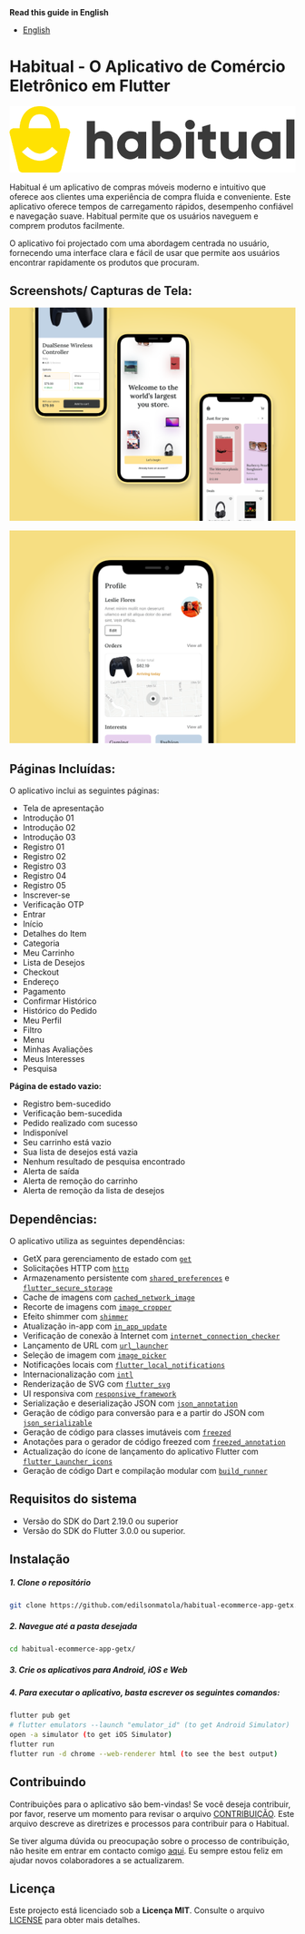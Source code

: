 <detalhes>
<summary>
<strong>Read this guide in English</strong>
</summary>
    <ul>
        <li><a href="./README.md">English</a></li>
    </ul>
</detalhes>

# **Habitual - O Aplicativo de Comércio Eletrônico em Flutter**

![Habitual-Logo](.github/images/logo/habitual-logo.png)

Habitual é um aplicativo de compras móveis moderno e intuitivo que oferece aos clientes uma experiência de compra fluida e conveniente. Este aplicativo oferece tempos de carregamento rápidos, desempenho confiável e navegação suave. Habitual permite que os usuários naveguem e comprem produtos facilmente.

O aplicativo foi projectado com uma abordagem centrada no usuário, fornecendo uma interface clara e fácil de usar que permite aos usuários encontrar rapidamente os produtos que procuram.

<!-- Se você é um comprador em busca de um aplicativo de compras móveis moderno e confiável, ou um desenvolvedor em busca de um projeto Flutter de alta qualidade para colaborar, Habitual tem tudo o que você precisa. Baixe-o hoje e experimente o futuro das compras móveis! -->

## **Screenshots/ Capturas de Tela:**

![Image 1](./.github/images/screenshots/screenshot-1.png)

![Image 2](./.github/images/screenshots/screenshot-2.png)

## **Páginas Incluídas:**

O aplicativo inclui as seguintes páginas:

- Tela de apresentação
- Introdução 01
- Introdução 02
- Introdução 03
- Registro 01
- Registro 02
- Registro 03
- Registro 04
- Registro 05
- Inscrever-se
- Verificação OTP
- Entrar
- Início
- Detalhes do Item
- Categoria
- Meu Carrinho
- Lista de Desejos
- Checkout
- Endereço
- Pagamento
- Confirmar Histórico
- Histórico do Pedido
- Meu Perfil
- Filtro
- Menu
- Minhas Avaliações
- Meus Interesses
- Pesquisa

**Página de estado vazio:**

- Registro bem-sucedido
- Verificação bem-sucedida
- Pedido realizado com sucesso
- Indisponível
- Seu carrinho está vazio
- Sua lista de desejos está vazia
- Nenhum resultado de pesquisa encontrado
- Alerta de saída
- Alerta de remoção do carrinho
- Alerta de remoção da lista de desejos

## **Dependências:**

O aplicativo utiliza as seguintes dependências:

- GetX para gerenciamento de estado com [`get`](https://pub.dev/packages/get)
- Solicitações HTTP com [`http`](https://pub.dev/packages/http)
- Armazenamento persistente com [`shared_preferences`](https://pub.dev/packages/shared_preferences) e [`flutter_secure_storage`](https://pub.dev/packages/shared_preferences)
- Cache de imagens com [`cached_network_image`](https://pub.dev/packages/cached_network_image)
- Recorte de imagens com [`image_cropper`](https://pub.dev/packages/image_cropper)
- Efeito shimmer com [`shimmer`](https://pub.dev/packages/shimmer)
- Atualização in-app com [`in_app_update`](https://pub.dev/packages/in_app_update)
- Verificação de conexão à Internet com [`internet_connection_checker`](https://pub.dev/packages/internet_connection_checker)
- Lançamento de URL com [`url_launcher`](https://pub.dev/packages/url_launcher)
- Seleção de imagem com [`image_picker`](https://pub.dev/packages/image_picker)
- Notificações locais com [`flutter_local_notifications`](https://pub.dev/packages/flutter_local_notifications)
- Internacionalização com [`intl`](https://pub.dev/packages/intl)
- Renderização de SVG com [`flutter_svg`](https://pub.dev/packages/flutter_svg)
- UI responsiva com [`responsive_framework`](https://pub.dev/packages/responsive_framework)
- Serialização e deserialização JSON com [`json_annotation`](https://pub.dev/packages/json_annotation)
- Geração de código para conversão para e a partir do JSON com [`json_serializable`](https://pub.dev/packages/json_serializable)
- Geração de código para classes imutáveis com [`freezed`](https://pub.dev/packages/freezed)
- Anotações para o gerador de código freezed com [`freezed_annotation`](https://pub.dev/packages/freezed_annotation)
- Actualização do ícone de lançamento do aplicativo Flutter com [`flutter_Launcher_icons`](https://pub.dev/packages/flutter_launcher_icons)
- Geração de código Dart e compilação modular com [`build_runner`](https://pub.dev/packages/build_runner)

## **Requisitos do sistema**

- Versão do SDK do Dart 2.19.0 ou superior
- Versão do SDK do Flutter 3.0.0 ou superior.

## **Instalação**

##### 1. Clone o repositório

```bash
git clone https://github.com/edilsonmatola/habitual-ecommerce-app-getx.git
```

##### 2. Navegue até a pasta desejada

```bash
cd habitual-ecommerce-app-getx/
```

##### 3. Crie os aplicativos para Android, iOS e Web

##### 4. Para executar o aplicativo, basta escrever os seguintes comandos:

```bash
flutter pub get
# flutter emulators --launch "emulator_id" (to get Android Simulator)
open -a simulator (to get iOS Simulator)
flutter run
flutter run -d chrome --web-renderer html (to see the best output)
```

## **Contribuindo**

Contribuições para o aplicativo são bem-vindas! Se você deseja contribuir, por favor, reserve um momento para revisar o arquivo [CONTRIBUIÇÃO](./CONTRIBUTING-PT-BR.md). Este arquivo descreve as diretrizes e processos para contribuir para o Habitual.

Se tiver alguma dúvida ou preocupação sobre o processo de contribuição, não hesite em entrar em contacto comigo [aqui](https://github.com/edilsonmatola/habitual-ecommerce-getx/issues). Eu sempre estou feliz em ajudar novos colaboradores a se actualizarem.

## **Licença**

Este projecto está licenciado sob a **Licença MIT**. Consulte o arquivo [LICENSE](./LICENSE) para obter mais detalhes.
